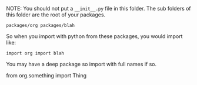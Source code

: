 
NOTE: You should not put a `__init__.py` file in this folder.  The sub folders
of this folder are the root of your packages.

`
packages/org
packages/blah
`

So when you import with python from these packages, you would import like:

`
import org
import blah
`

You may have a deep package so import with full names if so.

from org.something import Thing

